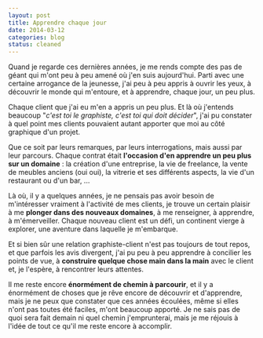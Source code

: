 ```yaml
---
layout: post
title: Apprendre chaque jour
date: 2014-03-12
categories: blog
status: cleaned
---
```

Quand je regarde ces dernières années, je me rends compte des pas de géant qui m'ont peu à peu amené où j'en suis aujourd'hui. Parti avec une certaine arrogance de la jeunesse, j'ai peu à peu appris à ouvrir les yeux, à découvrir le monde qui m'entoure, et à apprendre, chaque jour, un peu plus.

Chaque client que j'ai eu m'en a appris un peu plus. Et là où j'entends beaucoup "*c'est toi le graphiste, c'est toi qui doit décider*", j'ai pu constater à quel point mes clients pouvaient autant apporter que moi au côté graphique d'un projet.

Que ce soit par leurs remarques, par leurs interrogations, mais aussi par leur parcours. Chaque contrat était **l'occasion d'en apprendre un peu plus sur un domaine** : la création d'une entreprise, la vie de freelance, la vente de meubles anciens (oui oui), la vitrerie et ses différents aspects, la vie d'un restaurant ou d'un bar, ...

Là où, il y a quelques années, je ne pensais pas avoir besoin de m'intéresser vraiment à l'activité de mes clients, je trouve un certain plaisir à me **plonger dans des nouveaux domaines**, à me renseigner, à apprendre, à m'émerveiller. Chaque nouveau client est un défi, un continent vierge à explorer, une aventure dans laquelle je m'embarque.

Et si bien sûr une relation graphiste-client n'est pas toujours de tout repos, et que parfois les avis divergent, j'ai pu peu à peu apprendre à concilier les points de vue, à **construire quelque chose main dans la main** avec le client et, je l'espère, à rencontrer leurs attentes.

Il me reste encore **énormément de chemin à parcourir**, et il y a énormément de choses que je rêve encore de découvrir et d'apprendre, mais je ne peux que constater que ces années écoulées, même si elles n'ont pas toutes été faciles, m'ont beaucoup apporté. Je ne sais pas de quoi sera fait demain ni quel chemin j'emprunterai, mais je me réjouis à l'idée de tout ce qu'il me reste encore à accomplir.
